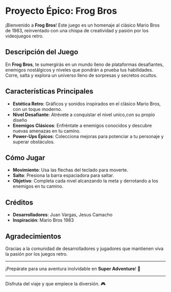 # Proyecto Épico: Frog Bros

¡Bienvenido a **Frog Bros**! Este juego es un homenaje al clásico Mario Bros de 1983, reinventado con una chispa de creatividad y pasión por los videojuegos retro.

## Descripción del Juego

En **Frog Bros**, te sumergirás en un mundo lleno de plataformas desafiantes, enemigos nostálgicos y niveles que pondrán a prueba tus habilidades. Corre, salta y explora un universo lleno de sorpresas y secretos ocultos.

## Características Principales

- **Estética Retro**: Gráficos y sonidos inspirados en el clásico Mario Bros, con un toque moderno.
- **Nivel Desafiante**: Atrévete a conquistar el nivel unico,con su propio diseño
- **Enemigos Clásicos**: Enfréntate a enemigos conocidos y descubre nuevas amenazas en tu camino.
- **Power-Ups Épicos**: Colecciona mejoras para potenciar a tu personaje y superar obstáculos.

## Cómo Jugar

- **Movimiento**: Usa las flechas del teclado para moverte.
- **Salto**: Presiona la barra espaciadora para saltar.
- **Objetivo**: Completa cada nivel alcanzando la meta y derrotando a los enemigos en tu camino.

## Créditos

- **Desarrolladores**: Juan Vargas, Jesus Camacho
- **Inspiración**: Mario Bros 1983

## Agradecimientos

Gracias a la comunidad de desarrolladores y jugadores que mantienen viva la pasión por los juegos retro.

---

¡Prepárate para una aventura inolvidable en **Super Adventure**! 🌟

---

Disfruta del viaje y que empiece la diversión. 🎮
